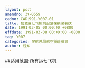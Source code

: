 ```yaml
---
layout: post
amendno: 39-0559
cadno: CAD1991-Y007-01
title: 检查运七飞机前起落架横梁裂纹
date: 1991-03-05 00:00:00 +0800
effdate: 1991-03-08 00:00:00 +0800
tag: Y007
categories: 民航总局航空器适航司
author: 程辉
---
```


##适用范围:
所有运七飞机

